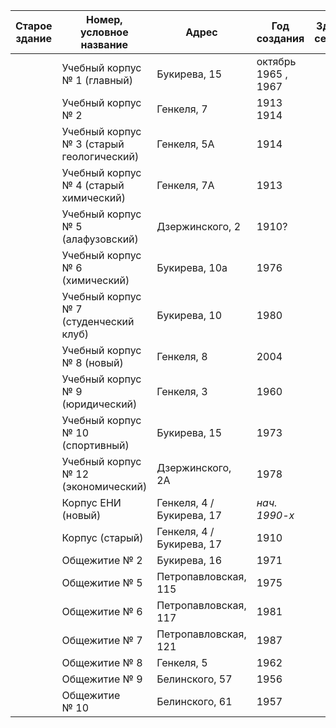 | Старое здание | Номер, условное название | Адрес | Год создания | Здание сегодня |
| --- | --- | --- | --- | --- |
| [](public/archive/parser/WIKI/source/output/buildings/Учебный_корпус_№_2_(старый_главный)/old.jpg) | Учебный корпус № 1 (главный) | Букирева, 15     | октябрь 1965    ,  1967 | [](public/archive/parser/WIKI/source/output/buildings/Учебный_корпус_№_2_(старый_главный)/old.jpg) |
| [](public/archive/parser/WIKI/source/output/buildings/Учебный_корпус_№_3_(старый_геологический)[40]/old.jpg) | Учебный корпус № 2 | Генкеля, 7     | 1913     1914   | [](public/archive/parser/WIKI/source/output/buildings/Учебный_корпус_№_3_(старый_геологический)[40]/old.jpg) |
| [](public/archive/parser/WIKI/source/output/buildings/Учебный_корпус_№_4_(старый_химический)/old.jpg) | Учебный корпус № 3 (старый геологический)   | Генкеля, 5А     | 1914   | [](public/archive/parser/WIKI/source/output/buildings/Учебный_корпус_№_4_(старый_химический)/old.jpg) |
| [](public/archive/parser/WIKI/source/output/buildings/Учебный_корпус_№_5_(алафузовский)/old.jpg) | Учебный корпус № 4 (старый химический) | Генкеля, 7А     | 1913 | [](public/archive/parser/WIKI/source/output/buildings/Учебный_корпус_№_5_(алафузовский)/old.jpg) |
| [](public/archive/parser/WIKI/source/output/buildings/Учебный_корпус_№_6_(химический)/old.jpg) | Учебный корпус № 5 (алафузовский) | Дзержинского, 2     | 1910?     | [](public/archive/parser/WIKI/source/output/buildings/Учебный_корпус_№_6_(химический)/old.jpg) |
| [](public/archive/parser/WIKI/source/output/buildings/Учебный_корпус_№_7_(студенческий_клуб)/old.jpg) | Учебный корпус № 6 (химический) | Букирева, 10а     | 1976   | [](public/archive/parser/WIKI/source/output/buildings/Учебный_корпус_№_7_(студенческий_клуб)/old.jpg) |
| [](public/archive/parser/WIKI/source/output/buildings/Учебный_корпус_№_8_(новый)/old.jpg) | Учебный корпус № 7 (студенческий клуб) | Букирева, 10     | 1980 | [](public/archive/parser/WIKI/source/output/buildings/Учебный_корпус_№_8_(новый)/old.jpg) |
| [](public/archive/parser/WIKI/source/output/buildings/Учебный_корпус_№_9_(юридический)/old.jpg) | Учебный корпус № 8 (новый) | Генкеля, 8     | 2004 | [](public/archive/parser/WIKI/source/output/buildings/Учебный_корпус_№_9_(юридический)/old.jpg) |
| [](public/archive/parser/WIKI/source/output/buildings/Учебный_корпус_№_10_(спортивный)/old.jpg) | Учебный корпус № 9 (юридический) | Генкеля, 3     | 1960   | [](public/archive/parser/WIKI/source/output/buildings/Учебный_корпус_№_10_(спортивный)/old.jpg) |
| [](public/archive/parser/WIKI/source/output/buildings/Учебный_корпус_№_12_(экономический)/old.jpg) | Учебный корпус № 10 (спортивный) | Букирева, 15     | 1973 | [](public/archive/parser/WIKI/source/output/buildings/Учебный_корпус_№_12_(экономический)/old.jpg) |
| [](public/archive/parser/WIKI/source/output/buildings/Корпус_ЕНИ_(новый)/old.jpg) | Учебный корпус № 12 (экономический) | Дзержинского, 2А     | 1978   | [](public/archive/parser/WIKI/source/output/buildings/Корпус_ЕНИ_(новый)/old.jpg) |
| [](public/archive/parser/WIKI/source/output/buildings/Корпус_ЕНИ_(старый)/old.jpg) | Корпус ЕНИ (новый) | Генкеля, 4 / Букирева, 17     | *нач. 1990-х* | [](public/archive/parser/WIKI/source/output/buildings/Корпус_ЕНИ_(старый)/old.jpg) |
| [](public/archive/parser/WIKI/source/output/buildings/Общежитие_№_2/old.jpg) | Корпус     (старый) | Генкеля, 4 / Букирева, 17   | 1910   | [](public/archive/parser/WIKI/source/output/buildings/Общежитие_№_2/old.jpg) |
| [](public/archive/parser/WIKI/source/output/buildings/Общежитие_№_5/old.jpg) | Общежитие № 2 | Букирева, 16     | 1971 | [](public/archive/parser/WIKI/source/output/buildings/Общежитие_№_5/old.jpg) |
| [](public/archive/parser/WIKI/source/output/buildings/Общежитие_№_6/old.jpg) | Общежитие № 5 | Петропавловская, 115     | 1975 | [](public/archive/parser/WIKI/source/output/buildings/Общежитие_№_6/old.jpg) |
| [](public/archive/parser/WIKI/source/output/buildings/Общежитие_№_7/old.jpg) | Общежитие № 6 | Петропавловская, 117     | 1981 | [](public/archive/parser/WIKI/source/output/buildings/Общежитие_№_7/old.jpg) |
| [](public/archive/parser/WIKI/source/output/buildings/Общежитие_№_8/old.jpg) | Общежитие № 7 | Петропавловская, 121     | 1987 | [](public/archive/parser/WIKI/source/output/buildings/Общежитие_№_8/old.jpg) |
| [](public/archive/parser/WIKI/source/output/buildings/Общежитие_№_9/old.jpg) | Общежитие № 8 | Генкеля, 5     | 1962 | [](public/archive/parser/WIKI/source/output/buildings/Общежитие_№_9/old.jpg) |
| [](public/archive/parser/WIKI/source/output/buildings/Общежитие_№_10/old.jpg) | Общежитие № 9 | Белинского, 57     | 1956 | [](public/archive/parser/WIKI/source/output/buildings/Общежитие_№_10/old.jpg) |
|  | Общежитие № 10 | Белинского, 61     | 1957 |  |